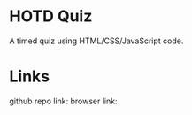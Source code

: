 # HOTD Quiz 

 A timed quiz using HTML/CSS/JavaScript code.

# Links 

github repo link: 
browser link: 
